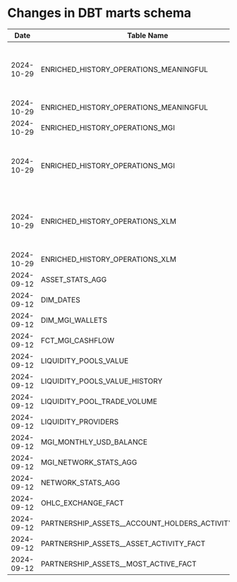 # Changes in DBT marts schema

| Date       |       Table Name                | Operation     | Columns                  |
|------------|---------------------------------|---------------|--------------------------|
| 2024-10-29 | ENRICHED_HISTORY_OPERATIONS_MEANINGFUL | type_changed | min_price_r, claimants, path, asset_balance_changes, parameters_decoded, parameters, max_price_r |
| 2024-10-29 | ENRICHED_HISTORY_OPERATIONS_MEANINGFUL | column_added | airflow_start_ts, details_json |
| 2024-10-29 | ENRICHED_HISTORY_OPERATIONS_MGI | column_added | details_json, airflow_start_ts |
| 2024-10-29 | ENRICHED_HISTORY_OPERATIONS_MGI | type_changed | claimants, asset_balance_changes, parameters_decoded, max_price_r, min_price_r, parameters, path |
| 2024-10-29 | ENRICHED_HISTORY_OPERATIONS_XLM | type_changed | parameters, max_price_r, min_price_r, path, asset_balance_changes, parameters_decoded, claimants |
| 2024-10-29 | ENRICHED_HISTORY_OPERATIONS_XLM | column_added | details_json, airflow_start_ts |
| 2024-09-12 | ASSET_STATS_AGG | column_added | airflow_start_ts |
| 2024-09-12 | DIM_DATES | column_added | airflow_start_ts |
| 2024-09-12 | DIM_MGI_WALLETS | column_added | airflow_start_ts |
| 2024-09-12 | FCT_MGI_CASHFLOW | column_added | airflow_start_ts |
| 2024-09-12 | LIQUIDITY_POOLS_VALUE | column_added | airflow_start_ts |
| 2024-09-12 | LIQUIDITY_POOLS_VALUE_HISTORY | column_added | airflow_start_ts |
| 2024-09-12 | LIQUIDITY_POOL_TRADE_VOLUME | column_added | airflow_start_ts |
| 2024-09-12 | LIQUIDITY_PROVIDERS | column_added | airflow_start_ts |
| 2024-09-12 | MGI_MONTHLY_USD_BALANCE | column_added | airflow_start_ts |
| 2024-09-12 | MGI_NETWORK_STATS_AGG | column_added | airflow_start_ts |
| 2024-09-12 | NETWORK_STATS_AGG | column_added | airflow_start_ts |
| 2024-09-12 | OHLC_EXCHANGE_FACT | column_added | airflow_start_ts |
| 2024-09-12 | PARTNERSHIP_ASSETS__ACCOUNT_HOLDERS_ACTIVITY_FACT | column_added | airflow_start_ts |
| 2024-09-12 | PARTNERSHIP_ASSETS__ASSET_ACTIVITY_FACT | column_added | airflow_start_ts |
| 2024-09-12 | PARTNERSHIP_ASSETS__MOST_ACTIVE_FACT | column_added | airflow_start_ts |

